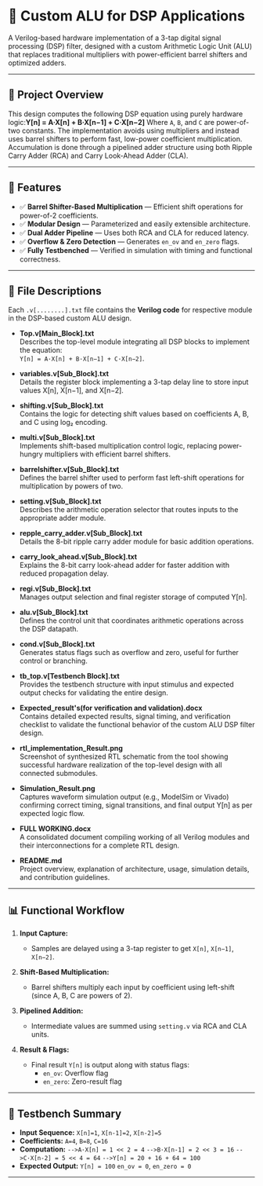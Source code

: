 # 🧠 Custom ALU for DSP Applications

A Verilog-based hardware implementation of a 3-tap digital signal processing (DSP) filter, designed with a custom Arithmetic Logic Unit (ALU) that replaces traditional multipliers with power-efficient barrel shifters and optimized adders.

---

## 🚀 Project Overview

This design computes the following DSP equation using purely hardware logic:**Y[n] = A·X[n] + B·X[n−1] + C·X[n−2]**
Where `A`, `B`, and `C` are power-of-two constants. The implementation avoids using multipliers and instead uses barrel shifters to perform fast, low-power coefficient multiplication. Accumulation is done through a pipelined adder structure using both Ripple Carry Adder (RCA) and Carry Look-Ahead Adder (CLA).

---

## 🔧 Features

- ✅ **Barrel Shifter-Based Multiplication** — Efficient shift operations for power-of-2 coefficients.
- ✅ **Modular Design** — Parameterized and easily extensible architecture.
- ✅ **Dual Adder Pipeline** — Uses both RCA and CLA for reduced latency.
- ✅ **Overflow & Zero Detection** — Generates `en_ov` and `en_zero` flags.
- ✅ **Fully Testbenched** — Verified in simulation with timing and functional correctness.

---

## 📁 File Descriptions

Each `.v[........].txt` file contains the **Verilog code**  for respective module in the DSP-based custom ALU design.

- **Top.v[Main_Block].txt**  
  Describes the top-level module integrating all DSP blocks to implement the equation:  
  `Y[n] = A·X[n] + B·X[n−1] + C·X[n−2]`.

- **variables.v[Sub_Block].txt**  
  Details the register block implementing a 3-tap delay line to store input values X[n], X[n−1], and X[n−2].

- **shifting.v[Sub_Block].txt**  
  Contains the logic for detecting shift values based on coefficients A, B, and C using log₂ encoding.

- **multi.v[Sub_Block].txt**  
  Implements shift-based multiplication control logic, replacing power-hungry multipliers with efficient barrel shifters.

- **barrelshifter.v[Sub_Block].txt**  
  Defines the barrel shifter used to perform fast left-shift operations for multiplication by powers of two.

- **setting.v[Sub_Block].txt**  
  Describes the arithmetic operation selector that routes inputs to the appropriate adder module.

- **repple_carry_adder.v[Sub_Block].txt**  
  Details the 8-bit ripple carry adder module for basic addition operations.

- **carry_look_ahead.v[Sub_Block].txt**  
  Explains the 8-bit carry look-ahead adder for faster addition with reduced propagation delay.

- **regi.v[Sub_Block].txt**  
  Manages output selection and final register storage of computed Y[n].

- **alu.v[Sub_Block].txt**  
  Defines the control unit that coordinates arithmetic operations across the DSP datapath.

- **cond.v[Sub_Block].txt**  
  Generates status flags such as overflow and zero, useful for further control or branching.

- **tb_top.v[Testbench Block].txt**  
  Provides the testbench structure with input stimulus and expected output checks for validating the entire design.

- **Expected_result's(for verification and validation).docx**  
  Contains detailed expected results, signal timing, and verification checklist to validate the functional behavior of the custom ALU DSP filter design.

- **rtl_implementation_Result.png**  
   Screenshot of synthesized RTL schematic from the tool showing successful hardware realization of the top-level design with all connected submodules.

- **Simulation_Result.png**  
  Captures waveform simulation output (e.g., ModelSim or Vivado) confirming correct timing, signal transitions, and final output Y[n] as per expected logic flow.
  
- **FULL WORKING.docx**  
  A consolidated document compiling working of all Verilog modules  and their interconnections for a complete RTL design.

- **README.md**  
  Project overview, explanation of architecture, usage, simulation details, and contribution guidelines.

---

## 📊 Functional Workflow

1. **Input Capture:**
   - Samples are delayed using a 3-tap register to get `X[n]`, `X[n−1]`, `X[n−2]`.

2. **Shift-Based Multiplication:**
   - Barrel shifters multiply each input by coefficient using left-shift (since A, B, C are powers of 2).

3. **Pipelined Addition:**
   - Intermediate values are summed using `setting.v` via RCA and CLA units.

4. **Result & Flags:**
   - Final result `Y[n]` is output along with status flags:
     - `en_ov`: Overflow flag
     - `en_zero`: Zero-result flag

---

## 🧪 Testbench Summary

- **Input Sequence:** `X[n]=1`, `X[n-1]=2`, `X[n-2]=5`
- **Coefficients:** `A=4`, `B=8`, `C=16`
- **Computation:**
`-->A·X[n] = 1 << 2 = 4`
`-->B·X[n-1] = 2 << 3 = 16`
`-->C·X[n-2] = 5 << 4 = 64`
`-->Y[n] = 20 + 16 + 64 = 100`
- **Expected Output:**
`Y[n] = 100`
`en_ov = 0`, `en_zero = 0`

---
